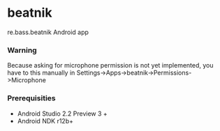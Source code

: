# beatnik
re.bass.beatnik Android app

### Warning
Because asking for microphone permission is not yet implemented, you have to this manually in Settings->Apps->beatnik->Permissions->Microphone

### Prerequisities
* Android Studio 2.2 Preview 3 +
* Android NDK r12b+
